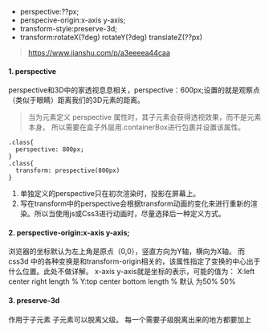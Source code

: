 - perspective:??px;
- perspecive-origin:x-axis y-axis;
- transform-style:preserve-3d;
- transform:rotateX(?deg) rotateY(?deg) translateZ(??px)

> https://www.jianshu.com/p/a3eeeea44caa

#### 1. perspective

perspective和3D中的家透视息息相关，perspective：600px;设置的就是观察点（类似于眼睛）距离我们的3D元素的距离。

> 当为元素定义 perspective 属性时，其子元素会获得透视效果，而不是元素本身。
> 所以需要在盒子外层用.containerBox进行包裹并设置该属性。

```
.class{
  perspective: 800px;
}
.class{
  transform: prespective(800px)
}
```
1. 单独定义的perspective只在初次渲染时，投影在屏幕上。
2. 写在transform中的perspective会根据transform动画的变化来进行重新的渲染。所以当使用js或Css3进行动画时，尽量选择后一种定义方式。

#### 2. perspective-origin:x-axis y-axis;

浏览器的坐标默认为左上角是原点（0,0），竖直方向为Y轴，横向为X轴。
而css3d 中的各种变换是和transform-origin相关的，该属性指定了变换的中心出于什么位置。此处不做详解。
x-axis y-axis就是坐标的表示，可能的值为：
X:left center right length %
Y:top center bottom length %
默认 为50% 50%

#### 3. preserve-3d
作用于子元素  子元素可以脱离父级。
每一个需要子级脱离出来的地方都要加上
